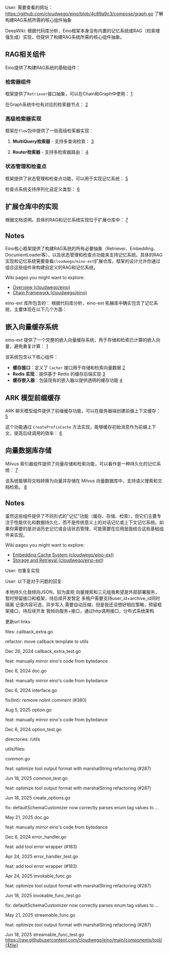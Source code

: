 User: 需要查看的网址：https://github.com/cloudwego/eino/blob/4c89a9c3/compose/graph.go 了解构建RAG系统所需的核心组件抽象

DeepWiki: 根据代码库分析，Eino框架本身没有内置的记忆系统或RAG（检索增强生成）实现，但提供了构建RAG系统所需的核心组件抽象。<cite/>

## RAG相关组件

Eino提供了构建RAG系统的基础组件：

### 检索器组件
框架提供了`Retriever`接口抽象，可以在Chain和Graph中使用： [1](#1-0) 

在Graph系统中也有对应的检索器节点： [2](#1-1) 

### 高级检索器实现
框架在`flow`包中提供了一些高级检索器实现：

1. **MultiQuery检索器** - 支持多查询检索： [3](#1-2) 

2. **Router检索器** - 支持多检索器路由： [4](#1-3) 

### 状态管理和检查点
框架提供了状态管理和检查点功能，可以用于实现记忆系统： [5](#1-4) 

检查点系统支持序列化自定义类型： [6](#1-5) 

## 扩展仓库中的实现

根据文档说明，具体的RAG和记忆系统实现位于扩展仓库中： [7](#1-6) 

## Notes

Eino核心框架提供了构建RAG系统的所有必要抽象（Retriever、Embedding、DocumentLoader等），以及状态管理和检查点功能来支持记忆系统。具体的RAG实现和记忆系统需要查看`cloudwego/eino-ext`扩展仓库。框架的设计允许你通过组合这些组件来构建自定义的RAG和记忆系统。

Wiki pages you might want to explore:
- [Overview (cloudwego/eino)](/wiki/cloudwego/eino#1)
- [Chain Framework (cloudwego/eino)](/wiki/cloudwego/eino#4)

eino-ext 库所包含的：
根据代码库分析，eino-ext 拓展库中确实包含了记忆系统，主要体现在以下几个方面：<cite/>

## 嵌入向量缓存系统

eino-ext 提供了一个完整的嵌入向量缓存系统，用于存储和检索已计算的嵌入向量，避免重复计算： [1](#0-0) 

该系统包含以下核心组件：

- **缓存接口**：定义了 `Cacher` 接口用于存储和检索向量数据 [2](#0-1) 
- **Redis 实现**：提供基于 Redis 的缓存后端实现 [3](#0-2) 
- **缓存嵌入器**：包装现有的嵌入器以提供透明的缓存功能 [4](#0-3) 

## ARK 模型前缀缓存

ARK 聊天模型组件提供了前缀缓存功能，可以在服务器端创建前缀上下文缓存： [5](#0-4) 

这个功能通过 `CreatePrefixCache` 方法实现，能够缓存初始消息作为前缀上下文，提高后续调用的效率： [6](#0-5) 

## 向量数据库存储

Milvus 索引器组件提供了向量存储和检索功能，可以看作是一种持久化的记忆系统： [7](#0-6) 

该系统能够将文档转换为向量并存储在 Milvus 向量数据库中，支持语义搜索和文档检索。 [8](#0-7) 

## Notes

虽然这些组件提供了不同形式的"记忆"功能（缓存、存储、检索），但它们主要专注于性能优化和数据持久化，而不是传统意义上的对话记忆或上下文记忆系统。如果你需要的是对话历史记忆或会话状态管理，可能需要在应用层面结合这些基础组件来实现。

Wiki pages you might want to explore:
- [Embedding Cache System (cloudwego/eino-ext)](/wiki/cloudwego/eino-ext#3.2)
- [Storage and Retrieval (cloudwego/eino-ext)](/wiki/cloudwego/eino-ext#4)

User: 勿重复实现

User: 以下是对于问题的回复:

本地持久化我倾向JSON，较为直观
向量搜索和三元组我希望是外部部署服务，暂时预留接口和框架，待后续开发暂定
多租户需要支持user_id+archive_id同时隔离
记录内容可选，异步写入
需要自动压缩，但是我还没想好相应策略，预留框架接口，待后续开发
我倾向服务+接口，通过http调用接口，分布式系统架构

更新url links:

files: 
callback_extra.go
	
refactor: move callback template to utils
	
Dec 26, 2024
callback_extra_test.go
	
feat: manually mirror eino's code from bytedance
	
Dec 6, 2024
doc.go
	
feat: manually mirror eino's code from bytedance
	
Dec 6, 2024
interface.go
	
fix(lint): remove nolint comment (#380)
	
Aug 5, 2025
option.go
	
feat: manually mirror eino's code from bytedance
	
Dec 6, 2024
option_test.go

directories:
/utils

utils/files:

common.go
	
feat: optimize tool output format with marshalString refactoring (#287)
	
Jun 18, 2025
common_test.go
	
feat: optimize tool output format with marshalString refactoring (#287)
	
Jun 18, 2025
create_options.go
	
fix: defaultSchemaCustomizer now correctly parses enum tag values to …
	
May 21, 2025
doc.go
	
feat: manually mirror eino's code from bytedance
	
Dec 6, 2024
error_handler.go
	
feat: add tool error wrapper (#183)
	
Apr 24, 2025
error_handler_test.go
	
feat: add tool error wrapper (#183)
	
Apr 24, 2025
invokable_func.go
	
feat: optimize tool output format with marshalString refactoring (#287)
	
Jun 18, 2025
invokable_func_test.go
	
fix: defaultSchemaCustomizer now correctly parses enum tag values to …
	
May 21, 2025
streamable_func.go
	
feat: optimize tool output format with marshalString refactoring (#287)
	
Jun 18, 2025
streamable_func_test.go
https://raw.githubusercontent.com/cloudwego/eino/main/components/tool/{$file}